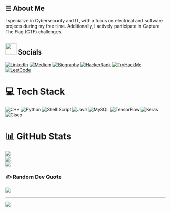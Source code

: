 ## ☰ About Me
I specialize in Cybersecurity and IT, with a focus on electrical and software projects during my free time. Additionally, I actively participate in Capture The Flag (CTF) challenges.

## <img src="https://github.com/r00tbl4ck/r00tbl4ck/assets/115922670/08ce2b74-3165-4ba2-a877-7c6158fc013e" width="35" height="35"> Socials
[![LinkedIn](https://img.shields.io/badge/LinkedIn-%230077B5.svg?logo=linkedin&logoColor=white)](https://linkedin.com/in/berk-onsoy) [![Medium](https://img.shields.io/badge/Medium-12100E?logo=medium&logoColor=white)](https://medium.com/@r00tbl4ck) [![Biography](https://img.shields.io/badge/Biography-%230f88a6?link=https%3A%2F%2Felitepentest.com%2F
)](https://elitepentest.com/)
 [![HackerRank](https://img.shields.io/badge/HackerRank-black?link=https%3A%2F%2Fwww.hackerrank.com%2Fprofile%2Fr00tbl4ck)](https://www.hackerrank.com/profile/r00tbl4ck) [![TryHackMe](https://img.shields.io/badge/TryHackMe-red?link=https%3A%2F%2Ftryhackme.com%2Fp%2Fr00tbl4ck)](https://tryhackme.com/p/r00tbl4ck) [![LeetCode](https://img.shields.io/badge/LeetCode-yellow?link=https%3A%2F%2Fleetcode.com%2Fr00tbl4ck%2F)](https://leetcode.com/r00tbl4ck/) 


# 💻 Tech Stack
![C++](https://img.shields.io/badge/c++-%2300599C.svg?style=for-the-badge&logo=c%2B%2B&logoColor=white) ![Python](https://img.shields.io/badge/python-3670A0?style=for-the-badge&logo=python&logoColor=ffdd54) ![Shell Script](https://img.shields.io/badge/shell_script-%23121011.svg?style=for-the-badge&logo=gnu-bash&logoColor=white) ![Java](https://img.shields.io/badge/java-%23ED8B00.svg?style=for-the-badge&logo=openjdk&logoColor=white) ![MySQL](https://img.shields.io/badge/mysql-%2300000f.svg?style=for-the-badge&logo=mysql&logoColor=white) ![TensorFlow](https://img.shields.io/badge/TensorFlow-%23FF6F00.svg?style=for-the-badge&logo=TensorFlow&logoColor=white) ![Keras](https://img.shields.io/badge/Keras-%23D00000.svg?style=for-the-badge&logo=Keras&logoColor=white) ![Cisco](https://img.shields.io/badge/cisco-%23049fd9.svg?style=for-the-badge&logo=cisco&logoColor=black)
# 📊 GitHub Stats
![](https://github-readme-stats.vercel.app/api?username=r00tbl4ck&theme=dark&hide_border=true&include_all_commits=true&count_private=false)<br/>
![](https://github-readme-streak-stats.herokuapp.com/?user=r00tbl4ck&theme=dark&hide_border=true)<br/>
![](https://github-readme-stats.vercel.app/api/top-langs/?username=r00tbl4ck&theme=dark&hide_border=true&include_all_commits=true&count_private=false&layout=compact&exclude=cmake&exclude=Makefile&exclude=.mk&exclude=.make&exclude=*.mk&exclude=*.make)


### ✍️ Random Dev Quote
![](https://quotes-github-readme.vercel.app/api?type=horizontal&theme=dark)

---
[![](https://visitcount.itsvg.in/api?id=r00tbl4ck&icon=5&color=12)](https://visitcount.itsvg.in)
